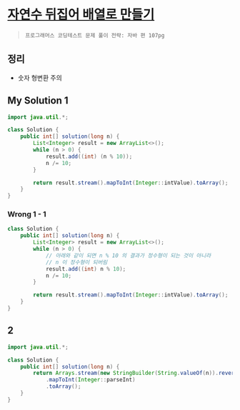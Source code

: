 # [자연수 뒤집어 배열로 만들기](https://school.programmers.co.kr/learn/courses/30/lessons/12932)

> `프로그래머스 코딩테스트 문제 풀이 전략: 자바 편 107pg`

## 정리

- 숫자 형변환 주의

## My Solution 1

```java
import java.util.*;

class Solution {
    public int[] solution(long n) {
        List<Integer> result = new ArrayList<>();
        while (n > 0) {
            result.add((int) (n % 10));
            n /= 10;
        }

        return result.stream().mapToInt(Integer::intValue).toArray();
    }
}
```

### Wrong 1 - 1

```java
class Solution {
    public int[] solution(long n) {
        List<Integer> result = new ArrayList<>();
        while (n > 0) {
            // 아래와 같이 되면 n % 10 의 결과가 정수형이 되는 것이 아니라
            // n 이 정수형이 되버림
            result.add((int) n % 10);
            n /= 10;
        }

        return result.stream().mapToInt(Integer::intValue).toArray();
    }
}
```

## 2

```java
import java.util.*;

class Solution {
    public int[] solution(long n) {
        return Arrays.stream(new StringBuilder(String.valueOf(n)).reverse().toString().split(""))
            .mapToInt(Integer::parseInt)
            .toArray();
    }
}
```
